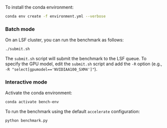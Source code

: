 To install the conda environment:
```bash
conda env create -f environment.yml --verbose
```

### Batch mode
On an LSF cluster, you can run the benchmark as follows:
```bash
./submit.sh
```
The `submit.sh` script will submit the benchmark to the LSF queue. To specify the GPU model, edit the `submit.sh` script and add the `-R` option (e.g., `-R "select[gpumodel=='NVIDIAA100_SXM4']"`).

### Interactive mode
Activate the conda environment:
```bash
conda activate bench-env
```

To run the benchmark using the default `accelerate` configuration:
```bash
python benchmark.py
```

<!-- To enable offloading to CPU when running on a single node with a single GPU:
```bash
source ../.env
accelerate launch --config_file accelerate_config_single_gpu.yaml benchmark.py
``` -->